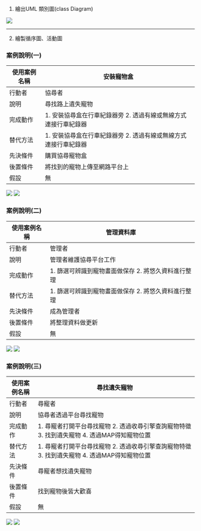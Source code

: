 1. 繪出UML 類別圖(class Diagram)


![](https://user-images.githubusercontent.com/113968282/200559213-b1e0e578-f482-4521-a9c6-2af62eded3bd.png)





---
2. 繪製循序圖、活動圖


### 案例說明(一)
| 使用案例名稱 | 安裝寵物盒 |
| --- | --- |
| 行動者 | 協尋者 |
| 說明 | 尋找路上遺失寵物 |
| 完成動作 | 1. 安裝協尋盒在行車紀錄器旁  2. 透過有線或無線方式連接行車紀錄器 |
| 替代方法 | 1. 安裝協尋盒在行車紀錄器旁  2. 透過有線或無線方式連接行車紀錄器 |
| 先決條件 | 購買協尋寵物盒 |
| 後置條件 | 將找到的寵物上傳至網路平台上 |
| 假設 | 無 |

![](https://user-images.githubusercontent.com/113968282/201460619-dc0ddd47-faa6-4c6a-8ef2-60a06876ae52.png)
![](https://user-images.githubusercontent.com/113968282/201460625-9b73ab55-a31b-480d-97ab-1bd1052ca9d6.png)


### 案例說明(二)
| 使用案例名稱 | 管理資料庫 |
| --- | --- |
| 行動者 | 管理者 |
| 說明 | 管理者維護協尋平台工作 |
| 完成動作 | 1. 篩選可辨識到寵物畫面做保存 2. 將悠久資料進行整理 |
| 替代方法 | 1. 篩選可辨識到寵物畫面做保存 2. 將悠久資料進行整理 |
| 先決條件 | 成為管理者 |
| 後置條件 | 將整理資料做更新 |
| 假設 | 無 |

![](https://user-images.githubusercontent.com/113968282/201460633-e406824f-79eb-46d6-be88-8979ab24b7ad.png)
![](https://user-images.githubusercontent.com/113968282/201460634-98a5551f-13e0-4f3f-bf18-15f566f2c197.png)


### 案例說明(三)
| 使用案例名稱 | 尋找遺失寵物 |
| --- | --- |
| 行動者 | 尋寵者 |
| 說明 | 協尋者透過平台尋找寵物 |
| 完成動作 | 1. 尋寵者打開平台尋找寵物 2. 透過收尋引擎查詢寵物特徵 3. 找到遺失寵物 4. 透過MAP得知寵物位置 |
| 替代方法 | 1. 尋寵者打開平台尋找寵物 2. 透過收尋引擎查詢寵物特徵 3. 找到遺失寵物 4. 透過MAP得知寵物位置 |
| 先決條件 | 尋寵者想找遺失寵物 |
| 後置條件 | 找到寵物後皆大歡喜 |
| 假設 | 無 |

![](https://user-images.githubusercontent.com/113968282/201460644-ed162bc4-cfd7-4416-a376-f3dcc26a2257.png)
![](https://user-images.githubusercontent.com/113968282/201460654-aec4ddc5-08dc-4943-b98b-57da69ea8163.png)

